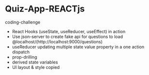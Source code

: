 # Quiz-App-REACTjs
 coding-challenge

* React Hooks (useState, useReducer, useEffect) in action
* Use json-server to create fake api for questions to load @localhost/(http://localhost:9000/questions)
* useReducer updating multiple state value property in a one action dispatch
* prop-drilling
* derived state variables
* UI layout & style copied
